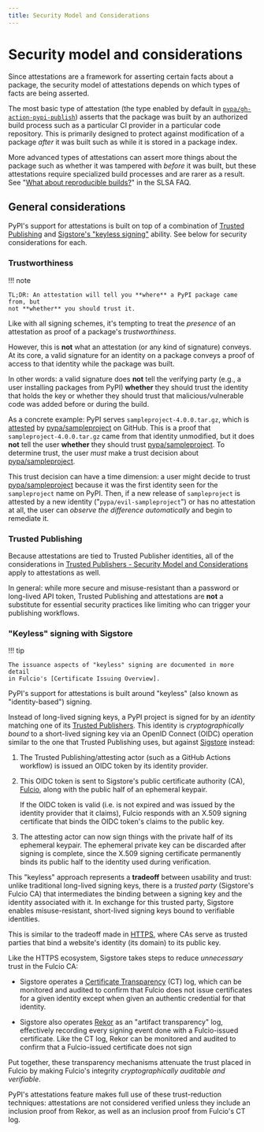 ```yaml
---
title: Security Model and Considerations
---
```


# Security model and considerations

Since attestations are a framework for asserting certain facts about a package,
the security model of attestations depends on which types of facts are being
asserted.

The most basic type of attestation (the type enabled by default in
[`pypa/gh-action-pypi-publish`][gh-action-pypi-publish]) asserts that the
package was built by an authorized build process such as a particular CI
provider in a particular code repository. This is primarily designed to protect
against modification of a package *after* it was built such as while it is
stored in a package index.

More advanced types of attestations can assert more things about the package
such as whether it was tampered with *before* it was built, but these
attestations require specialized build processes and are rarer as a result. See
"[What about reproducible builds?]" in the SLSA FAQ.

## General considerations

PyPI's support for attestations is built on top of a combination
of [Trusted Publishing] and [Sigstore's "keyless signing"] ability.
See below for security considerations for each.

### Trustworthiness

!!! note

    TL;DR: An attestation will tell you **where** a PyPI package came from, but
    not **whether** you should trust it.

Like with all signing schemes, it's tempting to treat the *presence* of
an attestation as proof of a package's *trustworthiness*.

However, this is **not** what an attestation (or any kind of signature) conveys.
At its core, a valid signature for an identity on a package conveys a proof of
access to that identity while the package was built.

In other words: a valid signature does **not** tell the verifying party (e.g., a
user installing packages from PyPI) **whether** they should trust the identity
that holds the key or whether they should trust that malicious/vulnerable code
was added before or during the build.

As a concrete example: PyPI serves `sampleproject-4.0.0.tar.gz`, which is
[attested] by [pypa/sampleproject] on GitHub. This is a proof that
`sampleproject-4.0.0.tar.gz` came from that identity unmodified, but it does
**not** tell the user **whether** they should trust [pypa/sampleproject]. To
determine trust, the user *must* make a trust decision about
[pypa/sampleproject].

This trust decision can have a time dimension: a user might decide to trust
[pypa/sampleproject] because it was the first identity seen for the
`sampleproject` name on PyPI. Then, if a new release of `sampleproject` is
attested by a new identity ("`pypa/evil-sampleproject`") or has
no attestation at all, the user can *observe the difference automatically* and
begin to remediate it.

### Trusted Publishing

Because attestations are tied to Trusted Publisher identities, all
of the considerations in [Trusted Publishers - Security Model and Considerations]
apply to attestations as well.

In general: while more secure and misuse-resistant than a password or long-lived
API token, Trusted Publishing and attestations are **not** a substitute
for essential security practices like limiting who can trigger your publishing
workflows.

### "Keyless" signing with Sigstore

!!! tip

    The issuance aspects of "keyless" signing are documented in more detail
    in Fulcio's [Certificate Issuing Overview].

PyPI's support for attestations is built around "keyless" (also known
as "identity-based") signing.

Instead of long-lived signing keys, a PyPI project is signed for by
an *identity* matching one of its [Trusted Publishers]. This identity
is *cryptographically bound* to a short-lived signing key via an
OpenID Connect (OIDC) operation similar to the one that Trusted Publishing uses,
but against [Sigstore] instead:

1. The Trusted Publishing/attesting actor (such as a GitHub Actions workflow)
   is issued an OIDC token by its identity provider.

2. This OIDC token is sent to Sigstore's public certificate authority (CA),
   [Fulcio], along with the public half of an ephemeral keypair.

    If the OIDC token is valid (i.e. is not expired and was issued by the
    identity provider that it claims), Fulcio responds with an X.509 signing
    certificate that binds the OIDC token's claims to the public key.

3. The attesting actor can now sign things with the private half of its
   ephemeral keypair. The ephemeral private key can be discarded
   after signing is complete, since the X.509 signing certificate permanently
   binds its public half to the identity used during verification.

This "keyless" approach represents a **tradeoff** between usability and trust:
unlike traditional long-lived signing keys, there is a *trusted party*
(Sigstore's Fulcio CA) that intermediates the binding between a signing
key and the identity associated with it. In exchange for this trusted party,
Sigstore enables misuse-resistant, short-lived signing keys bound to
verifiable identities.

This is similar to the tradeoff made in [HTTPS], where CAs serve as trusted
parties that bind a website's identity (its domain) to its public key.

Like the HTTPS ecosystem, Sigstore takes steps to reduce *unnecessary* trust
in the Fulcio CA:

* Sigstore operates a [Certificate Transparency] (CT) log, which can be
  monitored and audited to confirm that Fulcio does not issue certificates
  for a given identity except when given an authentic credential for that
  identity.

* Sigstore also operates [Rekor] as an "artifact transparency" log, effectively
  recording every signing event done with a Fulcio-issued certificate. Like
  the CT log, Rekor can be monitored and audited to confirm that a
  Fulcio-issued certificate does not sign

Put together, these transparency mechanisms attenuate the trust placed
in Fulcio by making Fulcio's integrity *cryptographically auditable and
verifiable*.

PyPI's attestations feature makes full use of these trust-reduction techniques:
attestations are not considered verified unless they include an inclusion proof
from Rekor, as well as an inclusion proof from Fulcio's CT log.

[gh-action-pypi-publish]: https://github.com/pypa/gh-action-pypi-publish

[What about reproducible builds?]: https://slsa.dev/spec/v1.0/faq#q-what-about-reproducible-builds

[Trusted Publishing]: /trusted-publishers/

[Sigstore's "keyless signing"]: https://docs.sigstore.dev/cosign/signing/overview/

[Trusted Publishers - Security Model and Considerations]: /trusted-publishers/security-model/

[Trusted Publishers]: /trusted-publishers/

[Sigstore]: https://docs.sigstore.dev/

[Fulcio]: https://docs.sigstore.dev/certificate_authority/overview/

[Certificate Issuing Overview]: https://docs.sigstore.dev/certificate_authority/certificate-issuing-overview/

[HTTPS]: https://en.wikipedia.org/wiki/HTTPS

[Certificate Transparency]: https://certificate.transparency.dev/

[Rekor]: https://docs.sigstore.dev/logging/overview/

[attested]: https://pypi.org/project/sampleproject/#sampleproject-4.0.0.tar.gz

[pypa/sampleproject]: https://github.com/pypa/sampleproject
